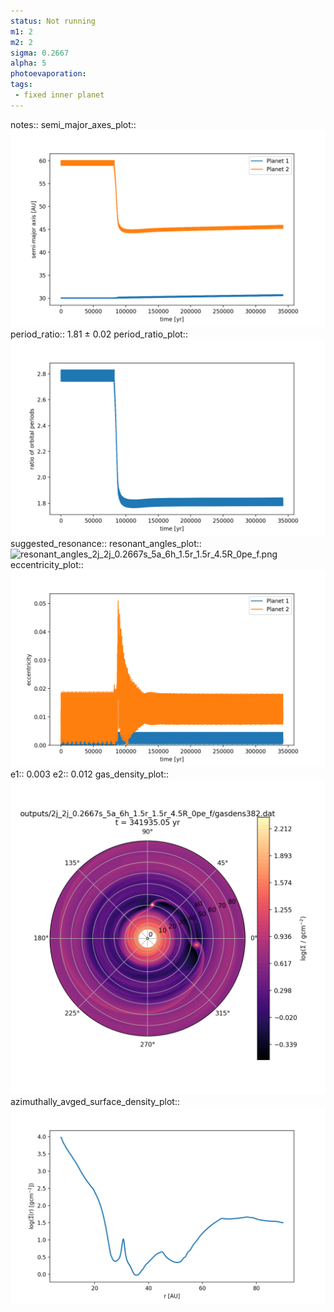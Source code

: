 ```yaml
---
status: Not running
m1: 2
m2: 2
sigma: 0.2667
alpha: 5
photoevaporation: 
tags:
 - fixed inner planet
---
```


notes::
semi_major_axes_plot:: ![semi_major_axes_2j_2j_0.2667s_5a_6h_1.5r_1.5r_4.5R_0pe_f.png](plots/semi_major_axes/semi_major_axes_2j_2j_0.2667s_5a_6h_1.5r_1.5r_4.5R_0pe_f.png)
period_ratio:: 1.81 ± 0.02
period_ratio_plot:: ![period_ratio_2j_2j_0.2667s_5a_6h_1.5r_1.5r_4.5R_0pe_f.png](plots/period_ratio/period_ratio_2j_2j_0.2667s_5a_6h_1.5r_1.5r_4.5R_0pe_f.png)
suggested_resonance:: 
resonant_angles_plot:: ![resonant_angles_2j_2j_0.2667s_5a_6h_1.5r_1.5r_4.5R_0pe_f.png](plots/resonant_angles/resonant_angles_2j_2j_0.2667s_5a_6h_1.5r_1.5r_4.5R_0pe_f.png)
eccentricity_plot:: ![eccentricity_2j_2j_0.2667s_5a_6h_1.5r_1.5r_4.5R_0pe_f.png](plots/eccentricity/eccentricity_2j_2j_0.2667s_5a_6h_1.5r_1.5r_4.5R_0pe_f.png)
e1:: 0.003
e2:: 0.012
gas_density_plot:: ![gas_density_2j_2j_0.2667s_5a_6h_1.5r_1.5r_4.5R_0pe_f.png](plots/gas_density/gas_density_2j_2j_0.2667s_5a_6h_1.5r_1.5r_4.5R_0pe_f.png)
azimuthally_avged_surface_density_plot:: ![azimuthally_avged_surface_density_2j_2j_0.2667s_5a_6h_1.5r_1.5r_4.5R_0pe_f.png](plots/azimuthally_avged_surface_density/azimuthally_avged_surface_density_2j_2j_0.2667s_5a_6h_1.5r_1.5r_4.5R_0pe_f.png)
